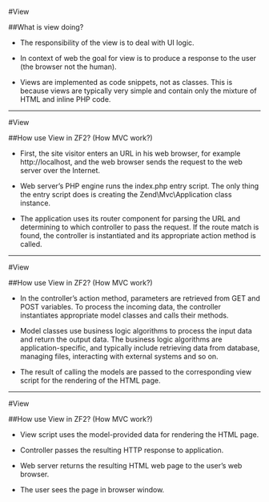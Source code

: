 #View

##What is view doing?

- The responsibility of the view is to deal with UI logic. 

- In context of web the goal for view is to produce a response to the user (the browser not the human).

- Views are implemented as code snippets, not as classes. This is because views are typically very simple and contain only the mixture of HTML and inline PHP code.

---

#View

##How use View in ZF2? (How MVC work?)

- First, the site visitor enters an URL in his web browser, for example http://localhost, and the web browser sends the request to the web server over the Internet.

- Web server’s PHP engine runs the index.php entry script. The only thing the entry script does is creating the Zend\Mvc\Application class instance.

- The application uses its router component for parsing the URL and determining to which controller to pass the request. If the route match is found, the controller is instantiated and its appropriate action method is called.

---

#View

##How use View in ZF2? (How MVC work?)

- In the controller’s action method, parameters are retrieved from GET and POST variables. To process the incoming data, the controller instantiates appropriate model classes and calls their methods.

- Model classes use business logic algorithms to process the input data and return the output data. The business logic algorithms are application-specific, and typically include retrieving data from database, managing files, interacting with external systems and so on.

- The result of calling the models are passed to the corresponding view script for the rendering of the HTML page.

---

#View

##How use View in ZF2? (How MVC work?)

- View script uses the model-provided data for rendering the HTML page.

- Controller passes the resulting HTTP response to application.

- Web server returns the resulting HTML web page to the user’s web browser.

- The user sees the page in browser window.


